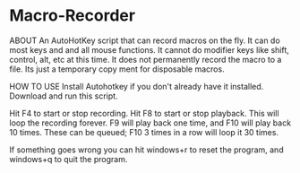 # Macro-Recorder

ABOUT
An AutoHotKey script that can record macros on the fly. It can do most keys and and all mouse functions. It cannot do modifier keys like shift, control, alt, etc at this time.
It does not permanently record the macro to a file. Its just a temporary copy ment for disposable macros.

HOW TO USE
Install Autohotkey if you don't already have it installed. Download and run this script.

Hit F4 to start or stop recording. Hit F8 to start or stop playback. This will loop the recording forever.
F9 will play back one time, and F10 will play back 10 times. These can be queued; F10 3 times in a row will loop it 30 times.

If something goes wrong you can hit windows+r to reset the program, and windows+q to quit the program.
